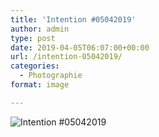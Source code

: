 ```yaml
---
title: 'Intention #05042019'
author: admin
type: post
date: 2019-04-05T06:07:00+00:00
url: /intention-05042019/
categories:
  - Photographie
format: image

---
```

![Intention #05042019](./dsc1590.jpg)